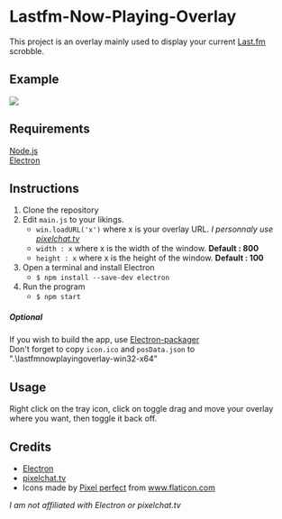 # Lastfm-Now-Playing-Overlay

This project is an overlay mainly used to display your current [Last.fm](https://www.last.fm/) scrobble.

## Example

<img src=https://i.imgur.com/nilMjVk.gif>

## Requirements

[Node.js](https://nodejs.org/en/)</br>
[Electron](https://www.electronjs.org/)

## Instructions

1. Clone the repository
2. Edit `main.js` to your likings.
   - `win.loadURL('x')` where x is your overlay URL. _I personnaly use [pixelchat.tv](https://pixelchat.tv/)_
   - `width : x` where x is the width of the window. **Default : 800**
   - `height : x` where x is the height of the window. **Default : 100**
4. Open a terminal and install Electron
   - `$ npm install --save-dev electron`
5. Run the program 
   - `$ npm start`
    
##### Optional

If you wish to build the app, use [Electron-packager](https://github.com/electron/electron-packager)</br>
Don't forget to copy `icon.ico` and `posData.json` to ".\lastfmnowplayingoverlay-win32-x64\"

## Usage

Right click on the tray icon, click on toggle drag and move your overlay where you want, then toggle it back off.

## Credits

* [Electron](https://www.electronjs.org/)
* [pixelchat.tv](https://pixelchat.tv/)
* <div>Icons made by <a href="https://www.flaticon.com/authors/pixel-perfect" title="Pixel perfect">Pixel perfect</a> from <a href="https://www.flaticon.com/" title="Flaticon">www.flaticon.com</a></div>

*I am not affiliated with Electron or pixelchat.tv*
